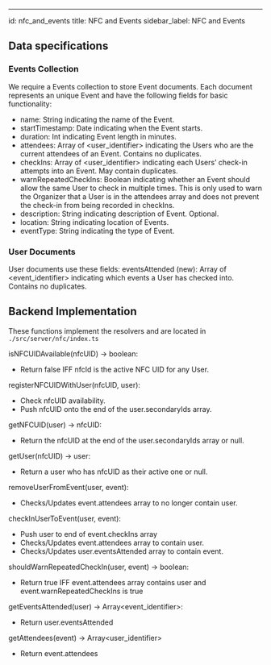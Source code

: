 ---
id: nfc_and_events
title: NFC and Events
sidebar_label: NFC and Events

## Data specifications

### Events Collection
We require a Events collection to store Event documents. Each document represents an unique Event and have the following fields for basic functionality:
- name: String indicating the name of the Event.
- startTimestamp: Date indicating when the Event starts.
- duration: Int indicating Event length in minutes.
- attendees: Array of <user_identifier> indicating the Users who are the current attendees of an Event. Contains no duplicates.
- checkIns: Array of <user_identifier> indicating each Users’ check-in attempts into an Event. May contain duplicates.
- warnRepeatedCheckIns: Boolean indicating whether an Event should allow the same User to check in multiple times. This is only used to warn the Organizer that a User is in the attendees array and does not prevent the check-in from being recorded in checkIns.
- description: String indicating description of Event. Optional.
- location: String indicating location of Events. 
- eventType: String indicating the type of Event.

### User Documents
User documents use these fields:
eventsAttended (new): Array of <event_identifier> indicating which events a User has checked into. Contains no duplicates.

## Backend Implementation
These functions implement the resolvers and are located in `./src/server/nfc/index.ts`

isNFCUIDAvailable(nfcUID) -> boolean: 
- Return false IFF nfcId is the active NFC UID for any User.

registerNFCUIDWithUser(nfcUID, user):
- Check nfcUID availability.
- Push nfcUID onto the end of the user.secondaryIds array.

getNFCUID(user) -> nfcUID:
- Return the nfcUID at the end of the user.secondaryIds array or null.

getUser(nfcUID) -> user:
- Return a user who has nfcUID as their active one or null.

removeUserFromEvent(user, event):
- Checks/Updates event.attendees array to no longer contain user.

checkInUserToEvent(user, event):
- Push user to end of event.checkIns array
- Checks/Updates event.attendees array to contain user.
- Checks/Updates user.eventsAttended array to contain event.

shouldWarnRepeatedCheckIn(user, event) -> boolean:
- Return true IFF event.attendees array contains user and event.warnRepeatedCheckIns is true

getEventsAttended(user) -> Array<event_identifier>:
- Return user.eventsAttended

getAttendees(event) -> Array<user_identifier>
- Return event.attendees


